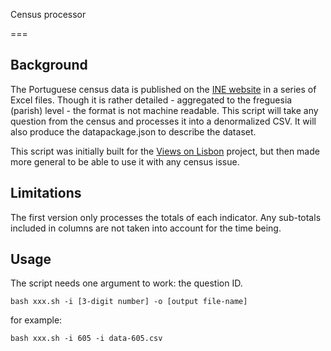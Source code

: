 Census processor

===

## Background
The Portuguese census data is published on the [INE website](http://censos.ine.pt/xportal/xmain?xpid=CENSOS&xpgid=censos_quadros) in a series of Excel files. Though it is rather detailed - aggregated to the freguesia (parish) level - the format is not machine readable. This script will take any question from the census and processes it into a denormalized CSV. It will also produce the datapackage.json to describe the dataset.

This script was initially built for the [Views on Lisbon](https://github.com/lisbon-opendata/views-on-lisbon) project, but then made more general to be able to use it with any census issue.

## Limitations
The first version only processes the totals of each indicator. Any sub-totals included in columns are not taken into account for the time being.

## Usage
The script needs one argument to work: the question ID.

```bash xxx.sh -i [3-digit number] -o [output file-name]```

for example:

```bash xxx.sh -i 605 -i data-605.csv```